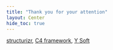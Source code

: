 ```yaml
---
title: "Thank you for your attention"
layout: Center
hide_toc: true
---
```


[structurizr](https://structurizr.com), [C4 framework](https://www.structurizr.com/help/c4), [Y Soft](http://ysoft.com)
